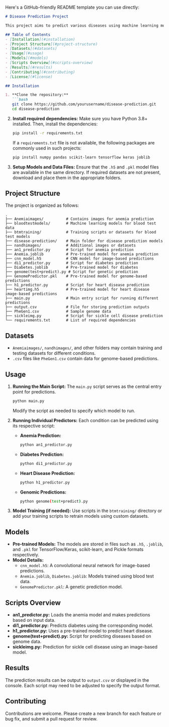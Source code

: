Here's a GitHub-friendly README template you can use directly:

```markdown
# Disease Prediction Project

This project aims to predict various diseases using machine learning models. The repository contains different scripts, models, and datasets for disease prediction, including anemia, diabetes, heart disease, and genetic conditions.

## Table of Contents
- [Installation](#installation)
- [Project Structure](#project-structure)
- [Datasets](#datasets)
- [Usage](#usage)
- [Models](#models)
- [Scripts Overview](#scripts-overview)
- [Results](#results)
- [Contributing](#contributing)
- [License](#license)

## Installation

1. **Clone the repository:**
   ```bash
   git clone https://github.com/yourusername/disease-prediction.git
   cd disease-prediction
   ```

2. **Install required dependencies:**
   Make sure you have Python 3.8+ installed. Then, install the dependencies:
   ```bash
   pip install -r requirements.txt
   ```
   If a `requirements.txt` file is not available, the following packages are commonly used in such projects:
   ```bash
   pip install numpy pandas scikit-learn tensorflow keras joblib
   ```

3. **Setup Models and Data Files:**
   Ensure that the `.h5` and `.pkl` model files are available in the same directory. If required datasets are not present, download and place them in the appropriate folders.

## Project Structure

The project is organized as follows:

```
.
├── Anemiaimages/          # Contains images for anemia prediction
├── bloodtestmodels/       # Machine learning models for blood test data
├── btmtraining/           # Training scripts or datasets for blood test models
├── disease-prediction/    # Main folder for disease prediction models
├── nandhimages/           # Additional images or datasets
├── an1_predictor.py       # Script for anemia prediction
├── Anemia.joblib          # Pre-trained model for anemia prediction
├── cnn_model.h5           # CNN model for image-based predictions
├── di1_predictor.py       # Script for diabetes prediction
├── Diabetes.joblib        # Pre-trained model for diabetes
├── genome(test+predict).py # Script for genetic prediction
├── GenomePredictor.pkl    # Pre-trained model for genome-based predictions
├── h1_predictor.py        # Script for heart disease prediction
├── heartimg.h5            # Pre-trained model for heart disease image-based predictions
├── main.py                # Main entry script for running different predictions
├── output.csv             # File for storing prediction outputs
├── PheGen1.csv            # Sample genome data
├── sickleimg.py           # Script for sickle cell disease prediction
└── requirements.txt       # List of required dependencies
```

## Datasets

- `Anemiaimages/`, `nandhimages/`, and other folders may contain training and testing datasets for different conditions.
- `.csv` files like `PheGen1.csv` contain data for genome-based predictions.

## Usage

1. **Running the Main Script:**
   The `main.py` script serves as the central entry point for predictions.
   ```bash
   python main.py
   ```
   Modify the script as needed to specify which model to run.

2. **Running Individual Predictors:**
   Each condition can be predicted using its respective script:
   - **Anemia Prediction:**
     ```bash
     python an1_predictor.py
     ```
   - **Diabetes Prediction:**
     ```bash
     python di1_predictor.py
     ```
   - **Heart Disease Prediction:**
     ```bash
     python h1_predictor.py
     ```
   - **Genomic Predictions:**
     ```bash
     python genome(test+predict).py
     ```

3. **Model Training (if needed):**
   Use scripts in the `btmtraining/` directory or add your training scripts to retrain models using custom datasets.

## Models

- **Pre-trained Models:** The models are stored in files such as `.h5`, `.joblib`, and `.pkl` for TensorFlow/Keras, scikit-learn, and Pickle formats respectively.
- **Model Details:**
  - `cnn_model.h5`: A convolutional neural network for image-based predictions.
  - `Anemia.joblib`, `Diabetes.joblib`: Models trained using blood test data.
  - `GenomePredictor.pkl`: A genetic prediction model.

## Scripts Overview

- **an1_predictor.py:** Loads the anemia model and makes predictions based on input data.
- **di1_predictor.py:** Predicts diabetes using the corresponding model.
- **h1_predictor.py:** Uses a pre-trained model to predict heart disease.
- **genome(test+predict).py:** Script for predicting diseases based on genome data.
- **sickleimg.py:** Prediction for sickle cell disease using an image-based model.

## Results

The prediction results can be output to `output.csv` or displayed in the console. Each script may need to be adjusted to specify the output format.

## Contributing

Contributions are welcome. Please create a new branch for each feature or bug fix, and submit a pull request for review.

